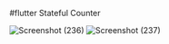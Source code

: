 #flutter Stateful Counter

![Screenshot (236)](https://user-images.githubusercontent.com/74914169/150629445-c4a9152c-a6c9-477e-908a-cc9040f55f43.png)
![Screenshot (237)](https://user-images.githubusercontent.com/74914169/150629447-bd5c2c54-6c64-4851-9590-668b144136e2.png)
